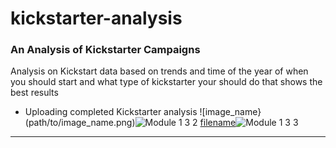 # kickstarter-analysis
### An Analysis of Kickstarter Campaigns
Analysis on Kickstart data based on trends and time of the year of when you should start and what type of kickstarter your should do that shows the best results
- Uploading completed Kickstarter analysis
![image_name}(path/to/image_name.png)![Module 1 3 2](https://user-images.githubusercontent.com/92137869/138804501-25b828f7-e16c-4552-846e-9dde3770a791.png)
[filename](path/to/filename.xlxs)![Module 1 3 3](https://user-images.githubusercontent.com/92137869/138804531-68344063-1e20-439d-8362-801d2e7bd24f.png)
---
